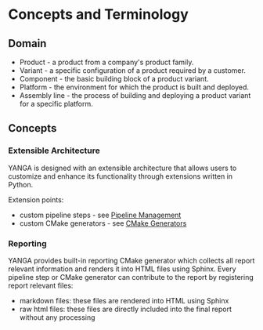 # Concepts and Terminology

## Domain

- Product - a product from a company's product family.
- Variant - a specific configuration of a product required by a customer.
- Component - the basic building block of a product variant.
- Platform - the environment for which the product is built and deployed.
- Assembly line - the process of building and deploying a product variant for a specific platform.

## Concepts

### Extensible Architecture

YANGA is designed with an extensible architecture that allows users to customize and enhance its functionality through extensions written in Python.

Extension points:

- custom pipeline steps - see [Pipeline Management](#pipeline-management)
- custom CMake generators - see [CMake Generators](#cmake-generators)


### Reporting

YANGA provides built-in reporting CMake generator which collects all report relevant information and renders it into HTML files using Sphinx.
Every pipeline step or CMake generator can contribute to the report by registering report relevant files:

- markdown files: these files are rendered into HTML using Sphinx
- raw html files: these files are directly included into the final report without any processing
